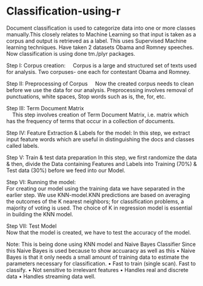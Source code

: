 # Classification-using-r
Document classification is used to categorize data into one or more classes manually.This closely relates to Machine Learning so that input is taken as a corpus and output is retrieved as a label. This uses Supervised Machine learning techniques. 
Have taken 2 datasets Obama and Romney speeches. Now classification is using done tm./plyr packages.

Step I: Corpus creation:
     Corpus is a large and structured set of texts used for analysis. 
        Two corpuses- one each for contestant Obama and Romney.
        
 Step II: Preprocessing of Corpus
      Now the created corpus needs to clean before we use the data for our analysis. Preprocessing involves removal of punctuations, white spaces, Stop words such as is, 
        the, for, etc.
        
 Step III: Term Document Matrix                                                                                 
      This step involves creation of Term Document Matrix, i.e. matrix which has the   frequency of terms that occur in a collection of documents.
 
 Step IV: Feature Extraction & Labels for the model:
        In this step, we extract input feature words which are useful in distinguishing the docs and classes called labels.
 
 Step V: Train & test data preparation
        In this step, we first randomize the data & then, divide the Data containing Features and Labels into Training (70%) & Test data (30%) before we feed into our Model.
        
 Step VI: Running the model:                                                                                        
        For creating our model using the training data we have separated in the earlier step. We use KNN-model.KNN predictions are based on averaging the outcomes of the K nearest neighbors; for classification problems, a majority of voting is used. The choice of K in regression model is essential in building the KNN model.
 
 Step VII: Test Model                                                                                                  
        Now that the model is created, we have to test the accuracy of the model.
 
 Note: This is being done using KNN model and Naive Bayes Classifier
 Since this Naive Bayes is used because to show accuaracy as well as this
• Naive Bayes is that it only needs a small amount of training data to estimate the parameters        necessary for classification.
• Fast to train (single scan). Fast to classify.
• Not sensitive to irrelevant features
• Handles real and discrete data
• Handles streaming data well.



        
       
        
